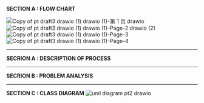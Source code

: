 **SECTION A : FLOW CHART**


![Copy of pt draft3 drawio (1) drawio (1)-第 1 页 drawio](https://github.com/jjn7702/SECJ1023-PT2/assets/152403691/379aeef1-56ae-4778-824c-5d8cf9c7e312)
![Copy of pt draft3 drawio (1) drawio (1)-Page-2 drawio (2)](https://github.com/jjn7702/SECJ1023-PT2/assets/152403691/90c1bfc4-e8cd-492d-9387-78e5fe8a34c4)
![Copy of pt draft3 drawio (1) drawio (1)-Page-3](https://github.com/jjn7702/SECJ1023-PT2/assets/152403691/37079d25-fe5d-495c-a20c-f59c4e3bc5c8)
![Copy of pt draft3 drawio (1) drawio (1)-Page-4](https://github.com/jjn7702/SECJ1023-PT2/assets/152403691/1edc8533-87fd-4f28-b18b-e978a890c350)

---
**SECRION A : DESCRIPTION OF PROCESS**

---
**SECRION B : PROBLEM ANALYSIS**














---

**SECTION C : CLASS DIAGRAM**
![uml diagram pt2 drawio](https://github.com/jjn7702/SECJ1023-PT2/assets/148684518/198daeb5-9d8d-4cb9-94b8-64ae78e9a195)
